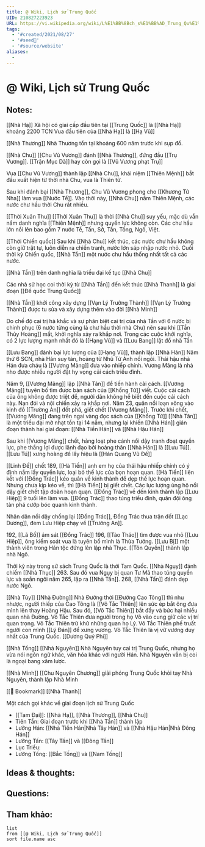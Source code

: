 ```yaml
---
title: @ Wiki, Lịch sử Trung Quốc
UID: 210827223923
URL: https://vi.wikipedia.org/wiki/L%E1%BB%8Bch_s%E1%BB%AD_Trung_Qu%E1%BB%91c
tags:
  - '#created/2021/08/27'
  - '#seed🥜'
  - '#source/website'
aliases:
  - 
---
```

# @ Wiki, Lịch sử Trung Quốc

## Notes:

[[Nhà Hạ]]
Xã hội có giai cấp đầu tiên tại [[Trung Quốc]] là [[Nhà Hạ]] khoảng 2200 TCN
Vua đầu tiên của [[Nhà Hạ]] là [[Hạ Vũ]]

[[Nhà Thương]]
Nhà Thương tồn tại khoảng 600 năm trước khi sụp đổ.

[[Nhà Chu]]
[[Chu Vũ Vương]] đánh [[Nhà Thương]], đứng đầu [[Trụ Vương]]. [[Trận Mục Dã]] hay còn gọi là [[Vũ Vương phạt Trụ]]

Vua [[Chu Vũ Vương]] thành lập [[Nhà Chu]], khái niệm [[Thiên Mệnh]] bắt đầu xuất hiện từ thời nhà Chu, vua là Thiên tử. 

Sau khi đánh bại [[Nhà Thương]], Chu Vũ Vương phong cho [[Khương Tử Nha]] làm vua [[Nước Tề]].
Vào thời này, [[Nhà Chu]] nắm Thiên Mệnh, các nước chư hầu thời Chu rất nhiều.

[[Thời Xuân Thu]]
[[Thời Xuân Thu]] là thời [[Nhà Chu]] suy yếu, mặc dù vẫn nắm danh nghĩa [[Thiên Mệnh]] nhưng quyền lực không còn. Các chư hầu lớn nổi lên bao gồm 7 nước Tề, Tấn, Sở, Tần, Tống, Ngô, Việt.

 [[Thời Chiến quốc]]
 Sau khi [[Nhà Chu]] kết thúc, các nước chư hầu không còn giữ trật tự, luôn diễn ra chiến tranh, nước lớn sáp nhập nước nhỏ.
 Cuối thời kỳ Chiến quốc, [[Nhà Tần]] một nước chư hầu thống nhất tất cả các nước.
 
 [[Nhà Tần]] trên danh nghĩa là triều đại kế tục [[Nhà Chu]]
 
 Các nhà sử học coi thời kỳ từ [[Nhà Tần]] đến kết thúc [[Nhà Thanh]] là giai đoạn [[Đế quốc Trung Quốc]]
 
 [[Nhà Tần]] khởi công xây dựng [[Vạn Lý Trường Thành]]
 [[Vạn Lý Trường Thành]] được tu sửa và xây dựng thêm vào đời [[Nhà Minh]]
 
Do chế độ cai trị hà khắc và sự phân biệt cai trị của nhà Tần với 6 nước bị chinh phục (6 nước từng cùng là chư hầu thời nhà Chu) nên sau khi [[Tần Thủy Hoàng]] mất, khởi nghĩa xảy ra khắp nơi. Trong các cuộc khởi nghĩa, có 2 lực lượng mạnh nhất đó là [[Hạng Vũ]] và [[Lưu Bang]] lật đổ nhà Tần

[[Lưu Bang]] đánh bại lực lượng của [[Hạng Vũ]], thành lập [[Nhà Hán]]
Năm thứ 6 SCN, nhà Hán suy tàn, hoàng tử Nhũ Tử Anh nối ngôi. Thái hậu nhà Hán đưa cháu là [[Vương Mãng]] đưa vào nhiếp chính. Vương Mãng là nhà nho được nhiều người đặt hy vọng cải cách triều đình.

Năm 9, [[Vương Mãng]] lập [[Nhà Tân]] để tiến hành cải cách.
[[Vương Mãng]] tuyên bố tìm được bản sách của [[Khổng Tử]] viết. Cuộc cải cách của ông không được triệt để, người dân không hề biết đến cuộc cải cách này. Nạn đói và nội chiến xảy ra khắp nơi. 
Năm 23, quân nổi loạn xông vào kinh đô [[Trường An]] đốt phá, giết chết [[Vương Mãng]]. Trước khi chết, [[Vương Mãng]] đang trên ngai vàng đọc sách của [[Khổng Tử]]
[[Nhà Tân]] là một triều đại mờ nhạt tồn tại 14 năm, nhưng lại khiến [[Nhà Hán]] gián đoạn thành hai giai đoạn: [[Nhà Tiền Hán]] và [[Nhà Hậu Hán]]

Sau khi [[Vương Mãng]] chết, hàng loạt phe cánh nổi dậy tranh đoạt quyền lực, phe thắng lợi được lãnh đạo bởi hoàng thân [[Nhà Hán]] là [[Lưu Tú]]. [[Lưu Tú]] xưng hoàng đế lấy hiệu là [[Hán Quang Vũ Đế]]

[[Linh Đế]] chết 189, [[Hà Tiến]] anh em họ của thái hậu nhiếp chính có ý định nắm lấy quyền lực, loại bỏ thế lực của bọn hoạn quan.
[[Hà Tiến]] liên kết với [[Đổng Trác]] kéo quân về kinh thành để dẹp thế lực hoạn quan. Nhưng chưa kịp kéo về, thì [[Hà Tiến]] bị giết chết. Các lực lượng ủng hộ nổi dậy giết chết tập đoàn hoạn quạn.
[[Đổng Trác]] về đến kinh thành lập [[Lưu Hiệp]] 9 tuổi lên làm vua. [[Đổng Trác]] thao túng triều đình, quân đội ông tàn phá cướp bóc quanh kinh thành.

Nhân dân nổi dậy chống lại [[Đổng Trác]], Đổng Trác thua trận đốt [[Lạc Dương]], đem Lưu Hiệp chạy về [[Trường An]].

192, [[Lã Bố]] ám sát [[Đổng Trác]]
196, [[Tào Tháo]] tìm được vua nhỏ [[Lưu Hiệp]], ông kiểm soát vua là tuyên bố mình là Thừa Tướng.
[[Lưu Bị]] một thành viên trong Hán tộc đứng lên lập nhà Thục. [[Tôn Quyền]] thành lập nhà Ngô. 

Thời kỳ này trong sử sách Trung Quốc là thời Tam Quốc.
[[Nhà Ngụy]] đánh chiếm [[Nhà Thục]] 263. Sau đó vua Ngụy bị quan Tư Mã thao túng quyền lực và soắn ngôi năm 265, lập ra [[Nhà Tấn]].
268, [[Nhà Tấn]] đánh dẹp nước Ngô.


[[Nhà Tùy]]
[[Nhà Đường]]
Nhà Đường thời [[Đường Cao Tông]] thì nhu nhược, người thiếp của Cao Tông là [[Võ Tắc Thiên]] lên sức ép bắt ông đưa mình lên thay Hoàng Hậu. Sau đó, [[Võ Tắc Thiên]] bắt đầy và bức hại nhiều quan nhà Đường. Võ Tắc Thiên đưa người trong họ Võ vào cung giữ các vị trí quan trọng. Võ Tắc Thiên trừ khử những quan họ Lý. Võ Tắc Thiên phế truất người con mình [[Lý Đán]] để xưng vương.
Võ Tắc Thiên là vị vữ vương duy nhất của Trung Quốc.
[[Dương Quý Phi]]

[[Nhà Tống]]
[[Nhà Nguyên]]
Nhà Nguyên tuy cai trị Trung Quốc, nhưng họ vừa nói ngôn ngữ khác, văn hóa khác với người Hán. Nhà Nguyên vẫn bị coi là ngoại bang xâm lược.

[[Nhà Minh]]
[[Chu Nguyên Chương]] giải phóng Trung Quốc khỏi tay Nhà Nguyên, thành lập Nhà Minh

[[📑 Bookmark]]
[[Nhà Thanh]]

Một cách gọi khác về giai đoạn lịch sử Trung Quốc
- [[Tam Đại]]: [[Nhà Hạ]], [[Nhà Thương]], [[Nhà Chu]]
- Tiên Tần: Giai đoạn trước khi [[Nhà Tần]] thành lập
- Lưỡng Hán: [[Nhà Tiền Hán|Nhà Tây Hán]] và [[Nhà Hậu Hán|Nhà Đông Hán]]
- Lưỡng Tấn: [[Tây Tấn]] và [[Đông Tấn]]
- Lục Triều:
- Lưỡng Tống: [[Bắc Tống]] và [[Nam Tống]]

## Ideas & thoughts:

## Questions:


## Tham khảo:
```dataview
list
from [[@ Wiki, Lịch sử Trung Quốc]]
sort file.name asc
```